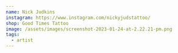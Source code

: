 ```yaml
---
name: Nick Judkins
instagram: https://www.instagram.com/nickyjudstattoo/
shop: Good Times Tattoo
image: /assets/images/screenshot-2023-01-24-at-2.22.21-pm.png
tags:
  - artist
---
```

